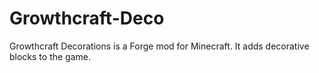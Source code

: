 # Growthcraft-Deco
Growthcraft Decorations is a Forge mod for Minecraft. It adds decorative blocks to the game.
